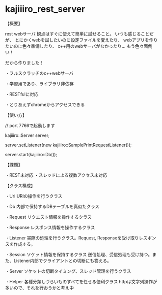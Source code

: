 kajiiiro_rest_server
====================

【概要】

rest webサーバ
観点はすぐに使えて簡単に試せること。
いつも感じることだが、
とにかくwebを試したいのに設定ファイルを変えたり、
webアプリを作りたいのに色々準備したり、
c++用のwebサーバがなかったり…
もう色々面倒い！

だから作りました！

・フルスクラッチのc++webサーバ

・学習用であり、ライブラリ非依存

・RESTfulに対応

・とりあえずchromeからアクセスできる

【使い方】

// port 7766で起動します

kajiiiro::Server server;

server.setListener(new kajiiiro::SamplePrintRequestListener());

server.start(kajiiiro::Db());

【課題】

・REST未対応
・スレッドによる複数アクセス未対応

【クラス構成】

・Uri        URIの操作を行うクラス

・Db         内部で保持するDBテーブルを真似たクラス

・Request    リクエスト情報を操作するクラス

・Response   レスポンス情報を操作するクラス

・Listener   実際の処理を行うクラス。Request, Responseを受け取りレスポンスを作成する。

・Session    ソケット情報を保持するクラス
        送信処理、受信処理も受け持つ。また、Listener内部でクライアントとの切断にも答える。

・Server     ソケットの切断タイミング、スレッド管理を行うクラス

・Helper     各種分類しづらいものすべてを任せる便利クラス
        httpは文字列操作が多いので、それを行おうかと考え中

